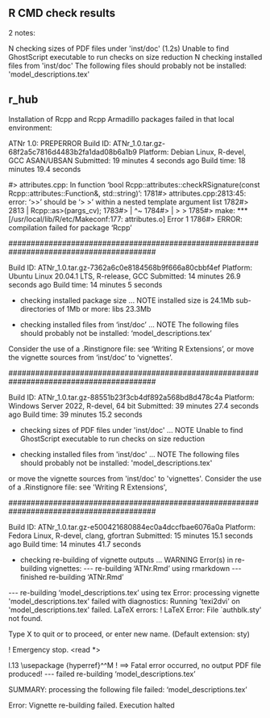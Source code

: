 ## R CMD check results

2 notes:

N  checking sizes of PDF files under 'inst/doc' (1.2s)
   Unable to find GhostScript executable to run checks on size reduction
N  checking installed files from 'inst/doc'
   The following files should probably not be installed:
     'model_descriptions.tex'

## r_hub

Installation of Rcpp and Rcpp Armadillo packages failed in that local environment:

ATNr 1.0: PREPERROR
Build ID:   ATNr_1.0.tar.gz-68f2a5c7816d4483b2fa1dad08b6a1b9
Platform:   Debian Linux, R-devel, GCC ASAN/UBSAN
Submitted:  19 minutes 4 seconds ago
Build time:   18 minutes 19.4 seconds

#> attributes.cpp: In function ‘bool Rcpp::attributes::checkRSignature(const Rcpp::attributes::Function&, std::string)’:
1781#> attributes.cpp:2813:45: error: ‘>>’ should be ‘> >’ within a nested template argument list
1782#> 2813 | Rcpp::as>(pargs_cv);
1783#> | ^~
1784#> | > >
1785#> make: *** [/usr/local/lib/R/etc/Makeconf:177: attributes.o] Error 1
1786#> ERROR: compilation failed for package ‘Rcpp’

#########################################################################################

Build ID:   ATNr_1.0.tar.gz-7362a6c0e8184568b9f666a80cbbf4ef
Platform:   Ubuntu Linux 20.04.1 LTS, R-release, GCC
Submitted:  14 minutes 26.9 seconds ago
Build time:   14 minutes 5 seconds

* checking installed package size ... NOTE
  installed size is 24.1Mb
  sub-directories of 1Mb or more:
    libs  23.3Mb

* checking installed files from ‘inst/doc’ ... NOTE
The following files should probably not be installed:
  ‘model_descriptions.tex’

Consider the use of a .Rinstignore file: see ‘Writing R Extensions’,
or move the vignette sources from ‘inst/doc’ to ‘vignettes’.

#########################################################################################

Build ID:   ATNr_1.0.tar.gz-88551b23f3cb4df892a568bd8d478c4a
Platform:   Windows Server 2022, R-devel, 64 bit
Submitted:  39 minutes 27.4 seconds ago
Build time:   39 minutes 15.2 seconds

* checking sizes of PDF files under 'inst/doc' ... NOTE
Unable to find GhostScript executable to run checks on size reduction

* checking installed files from 'inst/doc' ... NOTE
The following files should probably not be installed:
  'model_descriptions.tex'

or move the vignette sources from 'inst/doc' to 'vignettes'.
Consider the use of a .Rinstignore file: see 'Writing R Extensions',

#########################################################################################

Build ID:   ATNr_1.0.tar.gz-e500421680884ec0a4dccfbae6076a0a
Platform:   Fedora Linux, R-devel, clang, gfortran
Submitted:  15 minutes 15.1 seconds ago
Build time:   14 minutes 41.7 seconds

* checking re-building of vignette outputs ... WARNING
Error(s) in re-building vignettes:
--- re-building ‘ATNr.Rmd’ using rmarkdown
--- finished re-building ‘ATNr.Rmd’

--- re-building ‘model_descriptions.tex’ using tex
Error: processing vignette 'model_descriptions.tex' failed with diagnostics:
Running 'texi2dvi' on 'model_descriptions.tex' failed.
LaTeX errors:
! LaTeX Error: File `authblk.sty' not found.

Type X to quit or <RETURN> to proceed,
or enter new name. (Default extension: sty)

! Emergency stop.
<read *> 
         
l.13 \usepackage
                {hyperref}^^M
!  ==> Fatal error occurred, no output PDF file produced!
--- failed re-building ‘model_descriptions.tex’

SUMMARY: processing the following file failed:
  ‘model_descriptions.tex’

Error: Vignette re-building failed.
Execution halted
